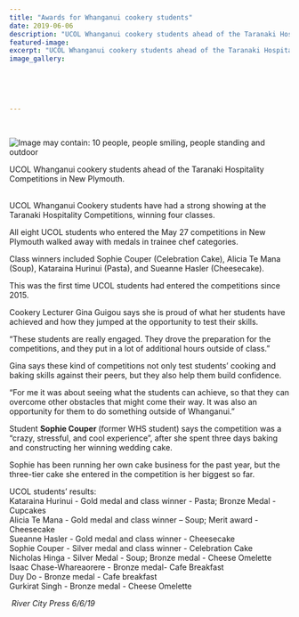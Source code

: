 ```yaml
---
title: "Awards for Whanganui cookery students"
date: 2019-06-06
description: "UCOL Whanganui cookery students ahead of the Taranaki Hospitality Competitions in New Plymouth..."
featured-image: 
excerpt: "UCOL Whanganui cookery students ahead of the Taranaki Hospitality Competitions in New Plymouth."
image_gallery:
	
	
	
	
	
---
```


<p>&nbsp;</p>
<p><img src="https://scontent-syd2-1.xx.fbcdn.net/v/t1.0-9/62018245_2305930322779286_1036316651508727808_n.jpg?_nc_cat=109&amp;_nc_eui2=AeE_ejwPgajj10Zg7btMsbbBtqQs9OAFGUzrc3HPteg5lGm6rvHopTdAzhJgmUKiQdTcEPGQpNWOzeOznoyhWNW5XVASAjIVm9QVZSBuxO027Q&amp;_nc_ht=scontent-syd2-1.xx&amp;oh=2b2a0ec746dd2b9808643022ff4a0edb&amp;oe=5D7AF268" alt="Image may contain: 10 people, people smiling, people standing and outdoor" /></p>
<p><span>UCOL Whanganui cookery students ahead of the Taranaki Hospitality Competitions in New Plymouth.</span></p>
<p><span><br />UCOL Whanganui Cookery students have had a strong showing at the Taranaki Hospitality Competitions, winning four classes.</span></p>
<p><span>All eight UCOL students who entered the May 27 competitions in New Plymouth walked away with medals in trainee chef categories.&nbsp;</span></p>
<p><span>Class winners included Sophie Couper (Celebration Cake), Alicia Te Mana (Soup), Kataraina Hurinui (Pasta), and Sueanne Hasler (Cheesecake).</span><span class="text_exposed_show"><br /></span></p>
<p><span class="text_exposed_show">This was the first time UCOL students had entered the competitions since 2015.&nbsp;<br /></span></p>
<p><span class="text_exposed_show">Cookery Lecturer Gina Guigou says she is proud of what her students have achieved and how they jumped at the opportunity to test their skills.&nbsp;<br /></span></p>
<p><span class="text_exposed_show">&ldquo;These students are really engaged. They drove the preparation for the competitions, and they put in a lot of additional hours outside of class.&rdquo;&nbsp;<br /></span></p>
<p><span class="text_exposed_show">Gina says these kind of competitions not only test students&rsquo; cooking and baking skills against their peers, but they also help them build confidence.<br /></span></p>
<p><span class="text_exposed_show">&ldquo;For me it was about seeing what the students can achieve, so that they can overcome other obstacles that might come their way. It was also an opportunity for them to do something outside of Whanganui.&rdquo;<br /></span></p>
<p><span class="text_exposed_show">Student <strong>Sophie Couper </strong>(former WHS student) says the competition was a &ldquo;crazy, stressful, and cool experience&rdquo;, after she spent three days baking and constructing her winning wedding cake.&nbsp;<br /></span></p>
<p><span class="text_exposed_show">Sophie has been running her own cake business for the past year, but the three-tier cake she entered in the competition is her biggest so far.<br /></span></p>
<p><span class="text_exposed_show">UCOL students&rsquo; results:<br />Kataraina Hurinui - Gold medal and class winner - Pasta; Bronze Medal - Cupcakes<br />Alicia Te Mana - Gold medal and class winner &ndash; Soup; Merit award - Cheesecake&nbsp;<br />Sueanne Hasler - Gold medal and class winner - Cheesecake&nbsp;<br />Sophie Couper - Silver medal and class winner - Celebration Cake<br />Nicholas Hinga - Silver Medal - Soup; Bronze medal - Cheese Omelette&nbsp;<br />Isaac Chase-Whareaorere - Bronze medal- Cafe Breakfast<br />Duy Do - Bronze medal - Cafe breakfast<br />Gurkirat Singh - Bronze medal - Cheese Omelette</span></p>
<p><em>&nbsp;River City Press 6/6/19</em></p>

